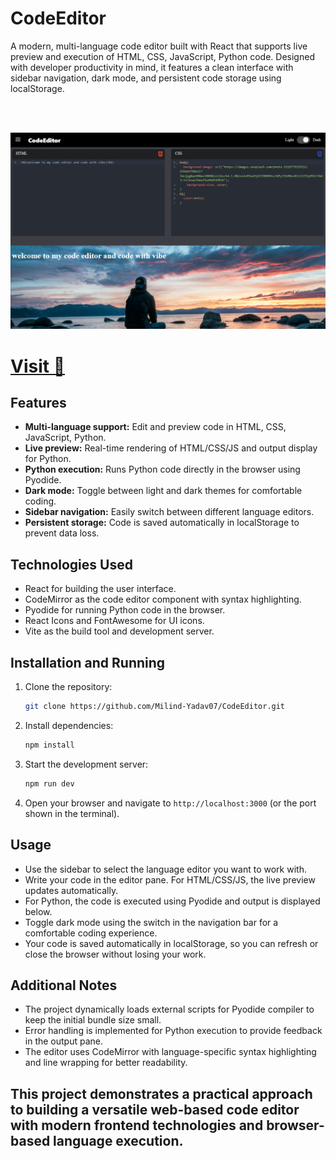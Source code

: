 # CodeEditor

A modern, multi-language code editor built with React that supports live preview and execution of HTML, CSS, JavaScript, Python code. Designed with developer productivity in mind, it features a clean interface with sidebar navigation, dark mode, and persistent code storage using localStorage.

<br>
<br>


![Code Editor](./public/code-editor.png)

<h1><a href="https://milind-code-editor.netlify.app/">Visit 💫</a></h1>


## Features

- **Multi-language support:** Edit and preview code in HTML, CSS, JavaScript, Python.
- **Live preview:** Real-time rendering of HTML/CSS/JS and output display for Python.
- **Python execution:** Runs Python code directly in the browser using Pyodide.
- **Dark mode:** Toggle between light and dark themes for comfortable coding.
- **Sidebar navigation:** Easily switch between different language editors.
- **Persistent storage:** Code is saved automatically in localStorage to prevent data loss.

## Technologies Used

- React for building the user interface.
- CodeMirror as the code editor component with syntax highlighting.
- Pyodide for running Python code in the browser.
- React Icons and FontAwesome for UI icons.
- Vite as the build tool and development server.

## Installation and Running

1. Clone the repository:

   ```bash
   git clone https://github.com/Milind-Yadav07/CodeEditor.git
   ```

2. Install dependencies:

   ```bash
   npm install
   ```

3. Start the development server:

   ```bash
   npm run dev
   ```

4. Open your browser and navigate to `http://localhost:3000` (or the port shown in the terminal).


## Usage

- Use the sidebar to select the language editor you want to work with.
- Write your code in the editor pane. For HTML/CSS/JS, the live preview updates automatically.
- For Python, the code is executed using Pyodide and output is displayed below.
- Toggle dark mode using the switch in the navigation bar for a comfortable coding experience.
- Your code is saved automatically in localStorage, so you can refresh or close the browser without losing your work.

## Additional Notes

- The project dynamically loads external scripts for Pyodide compiler to keep the initial bundle size small.
- Error handling is implemented for Python execution to provide feedback in the output pane.
- The editor uses CodeMirror with language-specific syntax highlighting and line wrapping for better readability.



## This project demonstrates a practical approach to building a versatile web-based code editor with modern frontend technologies and browser-based language execution.
